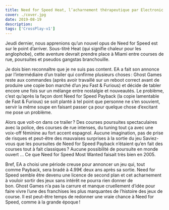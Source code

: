 ```yaml
---
title: Need for Speed Heat, l’acharnement thérapeutique par Electronic Arts
cover: ./cover.jpg
date: 2019-08-19
description: 
tags: ['CrossPlay-v1']
---
```

Jeudi dernier, nous apprenions qu’un nouvel opus de Need for Speed est sur le point d’arriver. Sous-titré Heat (qui signifie chaleur pour les anglophobe), cette aventure devrait prendre place à Miami entre courses de rue, poursuites et pseudos gangstas branchouille. 

Je dois bien reconnaître que je ne suis pas content. EA a fait son annonce par l’intermédiaire d’un trailer qui confirme plusieurs choses : Ghost Games reste aux commandes (après avoir travaillé sur un reboot correct avant de produire une copie bon marché d’un jeu Fast & Furious) et décide de tabler encore une fois sur un mélange entre nostalgie et nouveautés. Le problème, c’est qu’après la façon dont Need for Speed Payback (la copie lamentable de Fast & Furious) se soit planté à tel point que personne ne s’en souvient, servir la même soupe en faisant passer ça pour quelque chose d’excitant me pose un problème. 

Alors que voit-on dans ce trailer ? Des courses poursuites spectaculaires avec la police, des courses de rue intenses, du tuning tout ça avec une voix-off féminine au fort accent espagnol. Aucune imagination, pas de prise de risques et peut-être des mauvaises surprises à la sortie du jeu Saviez-vous que les poursuites de Need for Speed Payback n’étaient qu’en fait des courses tout à fait classiques ? Aucune possibilité de poursuite en monde ouvert … Ce que Need for Speed Most Wanted faisait très bien en 2005. 

Bref, EA a choisi une période creuse pour annoncer un jeu qui, tout comme Payback, sera bradé à 4.99€ deux ans après sa sortie. Need for Speed semble être devenu une licence de second plan et cet acharnement à vouloir sortir des jeux sans intérêt ne pourra rien donner de bon. Ghost Games n’a pas la carrure et manque cruellement d’idée pour faire vivre l’une des franchises les plus marquantes de l’histoire des jeux de course. Il est peut-être temps de redonner une vraie chance à Need for Speed, comme à la grande époque ! 

